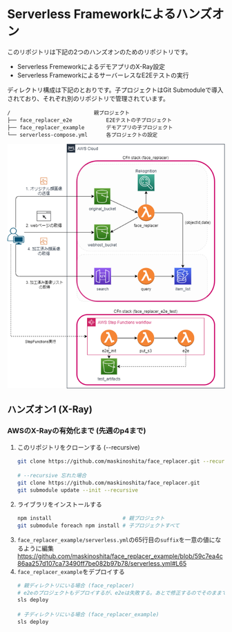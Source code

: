 # Serverless Frameworkによるハンズオン

このリポジトリは下記の2つのハンズオンのためのリポジトリです。

* Serverless FremeworkによるデモアプリのX-Ray設定
* Serverless FrameworkによるサーバーレスなE2Eテストの実行

ディレクトリ構成は下記のとおりです。子プロジェクトはGit Submoduleで導入されており、それぞれ別のリポジトリで管理されています。
```plain
/                           親プロジェクト
├── face_replacer_e2e           E2Eテストの子プロジェクト
├── face_replacer_example       デモアプリの子プロジェクト
└── serverless-compose.yml      各プロジェクトの設定
```

![#7構成図](docs/imgs/%237.drawio.png)

## ハンズオン1 (X-Ray)

### AWSのX-Rayの有効化まで (先週のp4まで)

1. このリポジトリをクローンする (--recursive)
   ```bash
   git clone https://github.com/maskinoshita/face_replacer.git --recursive

   # --recursive 忘れた場合
   git clone https://github.com/maskinoshita/face_replacer.git
   git submodule update --init --recursive
   ```
2. ライブラリをインストールする
    ```bash
    npm install                       # 親プロジェクト
    git submodule foreach npm install # 子プロジェクトすべて
    ```
3. `face_replacer_example/serverless.yml`の65行目の`suffix`を一意の値になるように編集
    https://github.com/maskinoshita/face_replacer_example/blob/59c7ea4c86aa257d107ca73490ff7be082b97b78/serverless.yml#L65
4. `face_replacer_example`をデプロイする
    ```bash
    # 親ディレクトリにいる場合 (face_replacer)
    # e2eのプロジェクトもデプロイするが、e2eは失敗する。あとで修正するのでそのままでOk.
    sls deploy

    # 子ディレクトリにいる場合 (face_replacer_example)
    sls deploy
    ```